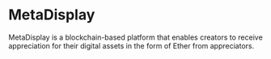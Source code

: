 # MetaDisplay
MetaDisplay is a blockchain-based platform that enables creators to receive appreciation for their digital assets in the form of Ether from appreciators.
